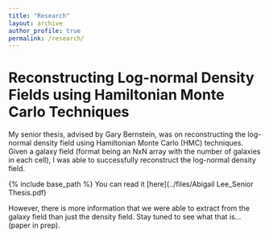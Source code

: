 ```yaml
---
title: "Research"
layout: archive
author_profile: true
permalink: /research/
---
```


Reconstructing Log-normal Density Fields using Hamiltonian Monte Carlo Techniques
====

My senior thesis, advised by Gary Bernstein, was on reconstructing the log-normal density field using Hamiltonian Monte Carlo (HMC) techniques. Given a galaxy field (format being an NxN array with the number of galaxies in each cell), I was able to successfully reconstruct the log-normal density field. 

{% include base_path %}
You can read it [here](../files/Abigail Lee_Senior Thesis.pdf) 

However, there is more information that we were able to extract from the galaxy field than just the density field. Stay tuned to see what that is... (paper in prep). 